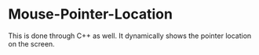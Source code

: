 # Mouse-Pointer-Location
This is done through C++ as well. It dynamically shows the pointer location on the screen. 
